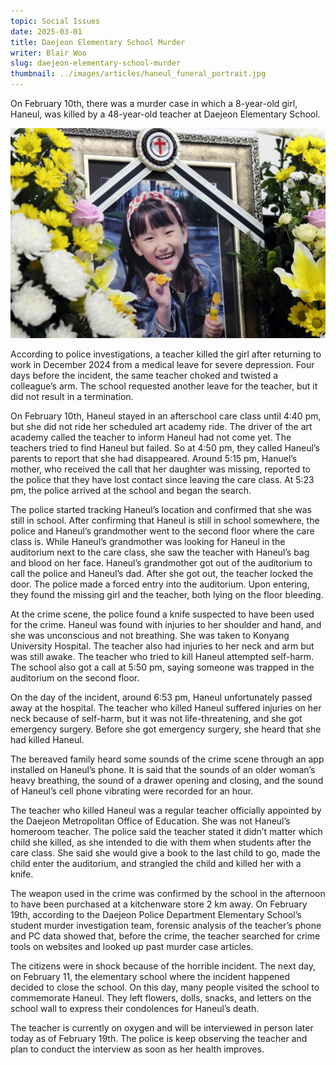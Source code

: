 ```yaml
---
topic: Social Issues
date: 2025-03-01
title: Daejeon Elementary School Murder
writer: Blair Woo
slug: daejeon-elementary-school-murder
thumbnail: ../images/articles/haneul_funeral_portrait.jpg
---
```

On February 10th, there was a murder case in which a 8-year-old girl, Haneul, was killed by a 48-year-old teacher at Daejeon Elementary School.

![](../images/articles/haneul_funeral_portrait.jpg)

According to police investigations, a teacher killed the girl after returning to work in December 2024 from a medical leave for severe depression. Four days before the incident, the same teacher choked and twisted a colleague’s arm. The school requested another leave for the teacher, but it did not result in a termination.

On February 10th, Haneul stayed in an afterschool care class until 4:40 pm, but she did not ride her scheduled  art academy ride. The driver of the art academy called the teacher to inform Haneul had not come yet. The teachers tried to find Haneul but failed.  So at 4:50 pm, they called Haneul’s parents to report that she had disappeared. Around 5:15 pm, Hanuel’s mother, who received the call that her daughter was missing, reported to the police that they have lost contact since leaving the care class. At 5:23 pm, the police arrived at the school and began the search.

The police started tracking Haneul’s location and confirmed that she was still in school. After confirming that Haneul is still in school somewhere, the police and Haneul’s grandmother went to the second floor where the care class is. While Haneul’s grandmother was looking for Haneul in the auditorium next to the care class, she saw the teacher with Haneul’s bag and blood on her face. Haneul’s grandmother got out of the auditorium to call the police and Haneul’s dad. After she got out, the teacher locked the door. The police made a forced entry into the auditorium. Upon entering, they found the missing girl and the teacher, both lying on the floor bleeding.

At the crime scene, the police found a knife suspected to have been used for the crime. Haneul was found with injuries to her shoulder and hand, and she was unconscious and not breathing. She was taken to Konyang University Hospital. The teacher also had injuries to her neck and arm but was still awake. The teacher who tried to kill Haneul attempted self-harm. The school also got a call at 5:50 pm, saying someone was trapped in the auditorium on the second floor.

On the day of the incident, around 6:53 pm, Haneul unfortunately passed away at the hospital. The teacher who killed Haneul suffered injuries on her neck because of self-harm, but it was not life-threatening, and she got emergency surgery. Before she got emergency surgery, she heard that she had killed Haneul.

The bereaved family heard some sounds of the crime scene through an app installed on Haneul’s phone. It is said that the sounds of an older woman’s heavy breathing, the sound of a drawer opening and closing, and the sound of Haneul’s cell phone vibrating were recorded for an hour. 

The teacher who killed Haneul was a regular teacher officially appointed by the Daejeon Metropolitan Office of Education. She was not Haneul’s homeroom teacher.
The police said the teacher stated it didn’t matter which child she killed, as she intended to die with them when students after the care class. She said she would give a book to the last child to go, made the child enter the auditorium, and strangled the child and killed her with a knife.

The weapon used in the crime was confirmed by the school in the afternoon to have been purchased at a kitchenware store 2 km away. 
On February 19th, according to the Daejeon Police Department Elementary School’s student murder investigation team, forensic analysis of the teacher’s phone and PC data showed that, before the crime, the teacher searched for crime tools on websites and looked up past murder case articles. 

The citizens were in shock because of the horrible incident. The next day, on February 11, the elementary school where the incident happened decided to close the school. On this day, many people visited the school to commemorate Haneul. They left flowers, dolls, snacks, and letters on the school wall to express their condolences for Haneul’s death.

The teacher is currently on oxygen and will be interviewed in person later today as of February 19th. The police is keep observing the teacher and plan to conduct the interview as soon as her health improves.
